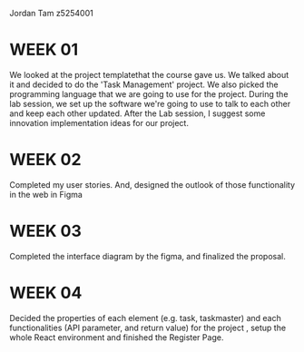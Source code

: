 Jordan Tam z5254001
# WEEK 01

We looked at the project templatethat the course gave us. We talked about it and decided to do the 'Task Management' project. We also picked the programming language that we are going to use for the project. During the lab session, we set up the software we're going to use to talk to each other and keep each other updated. After the Lab session, I suggest some innovation implementation ideas for our project.

# WEEK 02

Completed my user stories. And, designed the outlook of those functionality in the web in Figma

# WEEK 03

Completed the interface diagram by the figma, and finalized the proposal. 

# WEEK 04

Decided the properties of each element (e.g. task, taskmaster) and each functionalities (API parameter, and return value) for the project ,  setup the whole React environment and finished the Register Page.